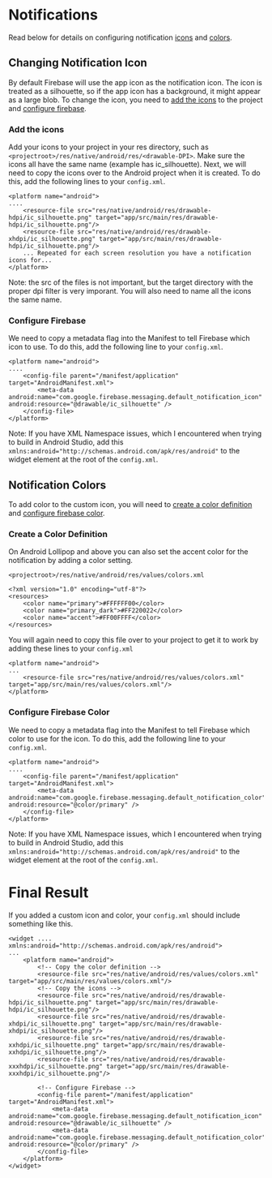 # Notifications

Read below for details on configuring notification [icons](#changing-notification-icon) and [colors](#notification-colors).

## Changing Notification Icon
By default Firebase will use the app icon as the notification icon.  The icon is treated as a silhouette, so if the app icon has a background, it might appear as a large blob.  To change the icon, you need to [add the icons](#add-the-icons) to the project and [configure firebase](#configure-firebase).

### Add the icons
Add your icons to your project in your res directory, such as `<projectroot>/res/native/android/res/<drawable-DPI>`.  Make sure the icons all have the same name (example has ic_silhouette).  Next, we will need to copy the icons over to the Android project when it is created.  To do this, add the following lines to your `config.xml`.
```
<platform name="android">
....
    <resource-file src="res/native/android/res/drawable-hdpi/ic_silhouette.png" target="app/src/main/res/drawable-hdpi/ic_silhouette.png"/>
    <resource-file src="res/native/android/res/drawable-xhdpi/ic_silhouette.png" target="app/src/main/res/drawable-hdpi/ic_silhouette.png"/>
    ... Repeated for each screen resolution you have a notification icons for...
</platform>
```
Note: the src of the files is not important, but the target directory with the proper dpi filter is very imporant.  You will also need to name all the icons the same name.

### Configure Firebase
We need to copy a metadata flag into the Manifest to tell Firebase which icon to use.  To do this, add the following line to your `config.xml`.
```
<platform name="android">
....
    <config-file parent="/manifest/application" target="AndroidManifest.xml">
        <meta-data android:name="com.google.firebase.messaging.default_notification_icon" android:resource="@drawable/ic_silhouette" />
    </config-file>
</platform>
```
Note: If you have XML Namespace issues, which I encountered when trying to build in Android Studio, add this `xmlns:android="http://schemas.android.com/apk/res/android"` to the widget element at the root of the `config.xml`.

## Notification Colors

To add color to the custom icon, you will need to [create a color definition](#create-a-color-definition) and [configure firebase color](#configure-firebase-color).

### Create a Color Definition
On Android Lollipop and above you can also set the accent color for the notification by adding a color setting.

`<projectroot>/res/native/android/res/values/colors.xml`
```
<?xml version="1.0" encoding="utf-8"?>
<resources>
    <color name="primary">#FFFFFF00</color>
    <color name="primary_dark">#FF220022</color>
    <color name="accent">#FF00FFFF</color>
</resources>
```

You will again need to copy this file over to your project to get it to work by adding these lines to your `config.xml`
```
<platform name="android">
...
    <resource-file src="res/native/android/res/values/colors.xml" target="app/src/main/res/values/colors.xml"/>
</platform>
```

### Configure Firebase Color
We need to copy a metadata flag into the Manifest to tell Firebase which color to use for the icon.  To do this, add the following line to your `config.xml`.
```
<platform name="android">
....
    <config-file parent="/manifest/application" target="AndroidManifest.xml">
        <meta-data android:name="com.google.firebase.messaging.default_notification_color" android:resource="@color/primary" />
    </config-file>
</platform>
```
Note: If you have XML Namespace issues, which I encountered when trying to build in Android Studio, add this `xmlns:android="http://schemas.android.com/apk/res/android"` to the widget element at the root of the `config.xml`.

# Final Result

If you added a custom icon and color, your `config.xml` should include something like this.

```
<widget .... xmlns:android="http://schemas.android.com/apk/res/android">
...
    <platform name="android">
        <!-- Copy the color definition -->
        <resource-file src="res/native/android/res/values/colors.xml" target="app/src/main/res/values/colors.xml"/>
        <!-- Copy the icons -->
        <resource-file src="res/native/android/res/drawable-hdpi/ic_silhouette.png" target="app/src/main/res/drawable-hdpi/ic_silhouette.png"/>
        <resource-file src="res/native/android/res/drawable-xhdpi/ic_silhouette.png" target="app/src/main/res/drawable-xhdpi/ic_silhouette.png"/>
        <resource-file src="res/native/android/res/drawable-xxhdpi/ic_silhouette.png" target="app/src/main/res/drawable-xxhdpi/ic_silhouette.png"/>
        <resource-file src="res/native/android/res/drawable-xxxhdpi/ic_silhouette.png" target="app/src/main/res/drawable-xxxhdpi/ic_silhouette.png"/>

        <!-- Configure Firebase -->
        <config-file parent="/manifest/application" target="AndroidManifest.xml">
            <meta-data android:name="com.google.firebase.messaging.default_notification_icon" android:resource="@drawable/ic_silhouette" />
            <meta-data android:name="com.google.firebase.messaging.default_notification_color" android:resource="@color/primary" />
        </config-file>
    </platform>
</widget>
```
